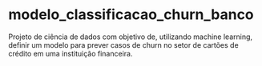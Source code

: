 # modelo_classificacao_churn_banco
Projeto de ciência de dados com objetivo de, utilizando machine learning, definir um modelo para prever casos de churn no setor de cartões de crédito em uma instituição financeira.
